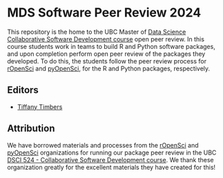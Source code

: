 # MDS Software Peer Review 2024

This repository is the home to the UBC Master of [Data Science Collaborative Software Development course](https://github.com/UBC-MDS/DSCI_524_collab-sw-dev) open peer review. In this course students work in teams to build R and Python software packages, and upon completion perform open peer review of the packages they developed. To do this, the students follow the peer review process for [rOpenSci](https://ropensci.org/) and [pyOpenSci](https://www.pyopensci.org/), for the R and Python packages, respectively. 

## Editors
- [Tiffany Timbers](https://www.tiffanytimbers.com/)

## Attribution

We have borrowed materials and processes from the [rOpenSci](https://ropensci.org/) and [pyOpenSci](https://www.pyopensci.org/) organizations for running our package peer review in the UBC [DSCI 524 - Collaborative Software Development course](https://github.com/UBC-MDS/DSCI_524_collab-sw-dev). We thank these organization greatly for the excellent materials they have created for this!


